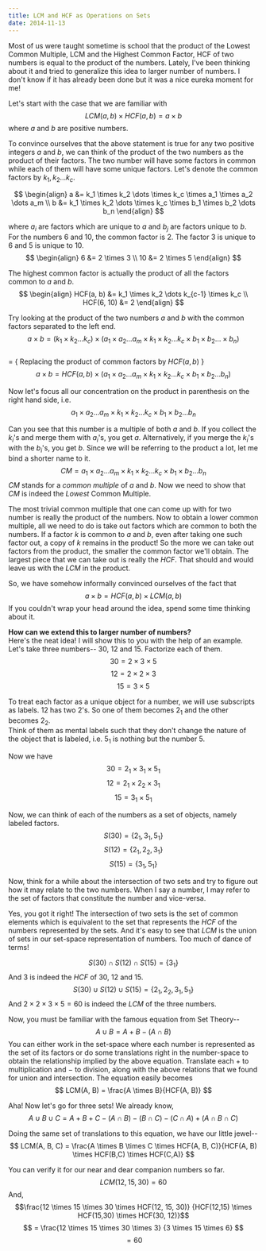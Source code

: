 ```yaml
---
title: LCM and HCF as Operations on Sets
date: 2014-11-13
---
```

Most of us were taught sometime is school that the product of the
Lowest Common Multiple, LCM and the Highest Common Factor, HCF of
two numbers is equal to the product of the numbers. Lately, I've
been thinking about it and tried to generalize this idea to larger number
of numbers. I don't know if it has already been done but it was a nice eureka
moment for me!

Let's start with the case that we are familiar with
$$LCM(a, b) \times HCF(a,b) = a \times b$$
where $a$ and $b$ are positive numbers.

To convince ourselves that the above statement is true for any two positive
integers $a$ and $b$, we can think of the product of the two numbers as
the product of their factors. The two number will have some factors in common
while each of them will have some unique factors. Let's denote the common factors
by $k_1,k_2 \dots k_c$.

$$ \begin{align} 
a &= k_1 \times k_2 \dots \times k_c \times a_1 \times a_2 \dots a_m \\ 
b &= k_1 \times k_2 \dots \times k_c \times b_1 \times b_2 \dots b_n
\end{align} $$

where $a_i$ are factors which are unique to $a$ and $b_j$ are factors unique to
$b$. For the numbers $6$ and $10$, the common factor is $2$.
The factor $3$ is unique to $6$ and $5$ is unique to $10$.
$$ \begin{align} 
6 &= 2 \times 3  \\
10 &= 2 \times 5
\end{align} $$

The highest common factor is actually the product of all the factors common
to $a$ and $b$.
$$ \begin{align}
HCF(a, b) &= k_1 \times k_2 \dots k_{c-1} \times k_c \\
HCF(6, 10) &= 2
\end{align} $$

Try looking at the product of the two numbers $a$ and $b$ with the common factors
separated to the left end.
$$a \times b = (k_1 \times k_2  \dots k_c) \times (a_1 \times a_2 \dots a_m \times
k_1 \times k_2 \dots k_c \times b_1 \times b_2 \dots \times b_n)$$  
= { Replacing the product of common factors by $HCF(a, b)$ }
$$a \times b = HCF(a, b)\times (a_1 \times a_2 \dots a_m \times k_1 \times k_2
\dots k_c \times b_1 \times b_2 \dots b_n)$$

Now let's focus all our concentration on the product in parenthesis on the right
hand side, i.e.
$$a_1 \times a_2 \dots a_m \times k_1 \times k_2 \dots k_c \times b_1 \times b_2 \dots b_n$$

Can you see that this number is a multiple of both $a$ and $b$.
If you collect the $k_i$'s and merge them with $a_i$'s, you get $a$.
Alternatively, if you merge the $k_i$'s with the $b_i$'s, you get $b$.
Since we will be referring to the product a lot, let me bind a shorter name to it.
$$CM = a_1 \times a_2 \dots a_m \times k_1 \times k_2 \dots k_c \times b_1
\times b_2 \dots b_n$$
$CM$ stands for a _common multiple_ of $a$ and $b$. Now we need to show that $CM$
is indeed the _Lowest_ Common Multiple.

The most trivial common multiple that one can come up with for two number is
really the product of the numbers. Now to obtain a lower common multiple, all we
need to do is take out factors which are common to both the numbers. If a factor
$k$ is common to $a$ and $b$, even after taking one such factor out, a copy of
$k$ remains in the product! So the more we can take out factors from the product,
the smaller the common factor we'll obtain. The largest piece that we can take
out is really the $HCF$. That should and would leave us with the $LCM$ in the
product.

So, we have somehow informally convinced ourselves of the fact that
$$ a \times b = HCF(a, b) \times LCM(a,b) $$
If you couldn't wrap your head around the idea, spend some time thinking about it.

**How can we extend this to larger number of numbers?**  
Here's the neat idea! I will show this to you with the help of an example.
Let's take three numbers-- 30, 12 and 15. Factorize each of them.
$$30 = 2 \times 3 \times 5$$
$$12 = 2 \times 2 \times 3$$
$$15 = 3 \times 5$$

To treat each factor as a unique object for a number, we will use subscripts as
labels. $12$ has two $2$'s. So one of them becomes $2_1$ and the other becomes
$2_2$.  
Think of them as mental labels such that they don't change the nature
of the object that is labeled, i.e. $5_1$ is nothing but the number $5$.

Now we have
$$30 = 2_1 \times 3_1 \times 5_1$$
$$12 = 2_1 \times 2_2 \times 3_1$$
$$15 = 3_1 \times 5_1 $$

Now, we can think of each of the numbers as a set of objects, namely labeled
factors.
$$ S(30) = \left\{ 2_1, 3_1, 5_1 \right\} $$
$$ S(12) = \left\{ 2_1, 2_2, 3_1 \right\} $$
$$ S(15) = \left\{ 3_1, 5_1 \right\} $$

Now, think for a while about the intersection of two sets and try to figure out how
it may relate to the two numbers. When I say a number, I may refer to the set
of factors that constitute the number and vice-versa.

Yes, you got it right! The intersection of two sets is the set of common elements
which is equivalent to the set that represents the $HCF$ of the numbers
represented by the sets. And it's easy to see that $LCM$ is the union of sets
in our set-space representation of numbers. Too much of dance of terms! 

$$ S(30) \cap S(12) \cap S(15) = \left\{ 3_1 \right\} $$
And $3$ is indeed the $HCF$ of 30, 12 and 15.
$$ S(30) \cup S(12) \cup S(15) = \left\{ 2_1, 2_2, 3_1, 5_1 \right\} $$
And $2 \times 2 \times 3 \times 5 = 60$ is indeed the $LCM$ of the three
numbers.

Now, you must be familiar with the famous equation from Set Theory--
$$ A \cup B = A + B - (A \cap B) $$
You can either work in the set-space where each number is represented as the set
of its factors or do some translations right in the number-space to obtain the 
relationship implied by the above equation.
Translate each $+$ to multiplication and $-$ to division, along with the above
relations that we found for union and intersection. The equation easily becomes
$$ LCM(A, B) = \frac{A \times B}{HCF(A, B)} $$

Aha! Now let's go for three sets!
We already know,
$$ A \cup B \cup C = A + B + C - (A \cap B) - (B \cap C) - (C \cap A) + (A \cap B \cap C) $$

Doing the same set of translations to this equation, we have our little jewel--
$$ LCM(A, B, C) = \frac{A \times B \times C \times HCF(A, B, C)}{HCF(A, B) \times HCF(B,C) \times HCF(C,A)} $$

You can verify it for our near and dear companion numbers so far.
$$LCM(12,15,30) = 60 $$
And,
$$\frac{12 \times 15 \times 30 \times HCF(12, 15, 30)}
{HCF(12,15) \times HCF(15,30) \times HCF(30, 12)}$$
$$ = \frac{12 \times 15 \times 30 \times 3} {3 \times 15 \times 6} $$
$$ = 60 $$









